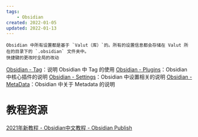 ```yaml
---
tags:
    - Obsidian
created: 2022-01-05
updated: 2022-01-13
---
```



```ad-note
Obsidian 中所有设置都是基于 `Valut（库）`的。所有的设置信息都会存储在 Valut 所在的目录下的 `.obsidian` 文件夹中。
快捷键的更改时全局的改动
```

[Obsidian - Tag](Obsidian%20-%20Tag.md)：说明 Obsidian 中 Tag 的使用
[Obsidian - Plugins](Obsidian%20-%20Plugins.md)：Obsidian 中核心插件的说明
[Obsidian - Settings](Obsidian%20-%20Settings.md)：Obsidian 中设置相关的说明
[Obsidian - MetaData](Obsidian%20-%20MetaData.md)：Obsidian 中关于 Metadata 的说明

# 教程资源

[2021年新教程 - Obsidian中文教程 - Obsidian Publish](https://publish.obsidian.md/chinesehelp/01+2021%E6%96%B0%E6%95%99%E7%A8%8B/2021%E5%B9%B4%E6%96%B0%E6%95%99%E7%A8%8B)
